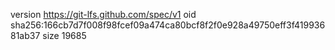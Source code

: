 version https://git-lfs.github.com/spec/v1
oid sha256:166cb7d7f008f98fcef09a474ca80bcf8f2f0e928a49750eff3f41993681ab37
size 19685
